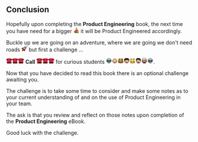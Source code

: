 ## Conclusion

Hopefully upon completing the **Product Engineering** book, the next time you have need for a bigger ![](assets/boat.png) it will be Product Engineered accordingly.

Buckle up we are going on an adventure, where we are going we don't need roads ![](assets/rocket.png) but first a challenge ...

![](assets/telephone.png)![](assets/telephone.png)![](assets/telephone.png) **Call** ![](assets/telephone.png)![](assets/telephone.png)![](assets/telephone.png) for curious students ![](assets/alien.png)![](assets/baby.png)![](assets/bear.png)![](assets/boy.png)![](assets/cat.png)![](assets/man.png)![](assets/man_with_turban.png)![](assets/alien.png).

Now that you have decided to read this book there is an optional challenge awaiting you.

The challenge is to take some time to consider and make some notes as to your current understanding of and on the use of Product Engineering in your team.

The ask is that you review and reflect on those notes upon completion of the **Product Engineering** eBook.

Good luck with the challenge.
